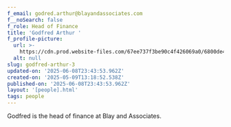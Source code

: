 ```yaml
---
f_email: godred.arthur@blayandassociates.com
f__noSearch: false
f_role: Head of Finance
title: 'Godfred Arthur '
f_profile-picture:
  url: >-
    https://cdn.prod.website-files.com/67ee737f3be90c4f426069a0/6800de45c1b9a9b90e6917ca_Rectangle%201-6.avif
  alt: null
slug: godfred-arthur-3
updated-on: '2025-06-08T23:43:53.962Z'
created-on: '2025-05-09T13:18:52.538Z'
published-on: '2025-06-08T23:43:53.962Z'
layout: '[people].html'
tags: people
---
```


Godfred is the head of finance at Blay and Associates.
